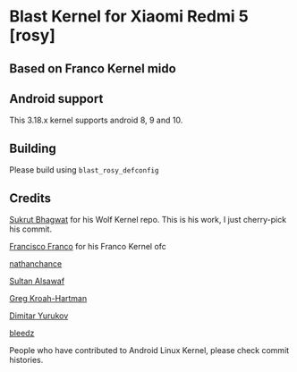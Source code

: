 # Blast Kernel for Xiaomi Redmi 5 [rosy]

## Based on Franco Kernel mido

## Android support
This 3.18.x kernel supports android 8, 9 and 10.

## Building
Please build using `blast_rosy_defconfig`

## Credits
[Sukrut Bhagwat](https://github.com/Sukrut4778) for his Wolf Kernel repo. This is his work, I just cherry-pick his commit.


[Francisco Franco](https://github.com/franciscofranco) for his Franco Kernel ofc


[nathanchance](https://github.com/nathanchance)


[Sultan Alsawaf](https://github.com/kerneltoast)


[Greg Kroah-Hartman](https://github.com/gregkh)


[Dimitar Yurukov](https://github.com/mscalindt)


[bleedz](https://github.com/bl33dz)


People who have contributed to Android Linux Kernel, please check commit histories.
